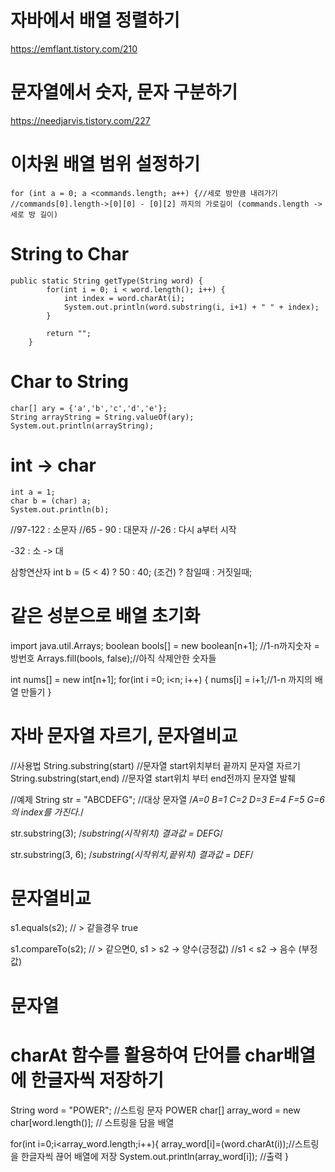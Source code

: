 # 자바에서 배열 정렬하기

https://emflant.tistory.com/210

# 문자열에서 숫자, 문자 구분하기

https://needjarvis.tistory.com/227

# 이차원 배열 범위 설정하기

```
for (int a = 0; a <commands.length; a++) {//세로 방만큼 내려가기
//commands[0].length->[0][0] - [0][2] 까지의 가로길이 (commands.length -> 세로 방 길이)

```

# String to Char

```
public static String getType(String word) {
        for(int i = 0; i < word.length(); i++) {
            int index = word.charAt(i);
            System.out.println(word.substring(i, i+1) + " " + index);
        }        
        
        return "";
    }
```

# Char to String
```
char[] ary = {'a','b','c','d','e'};
String arrayString = String.valueOf(ary);
System.out.println(arrayString);
```

# int -> char
```
int a = 1;
char b = (char) a;
System.out.println(b);
```


 //97-122 : 소문자
      //65 - 90 : 대문자
      //-26 : 다시 a부터 시작

-32 : 소 -> 대

삼항연산자
int b = (5 < 4) ? 50 : 40; 
(조건) ? 참일때 : 거짓일때;

# 같은 성분으로 배열 초기화

import java.util.Arrays;
boolean bools[] = new boolean[n+1]; //1-n까지숫자 = 방번호
Arrays.fill(bools, false);//아직 삭제안한 숫자들




int nums[] = new int[n+1];
      for(int i =0; i<n; i++) {
          nums[i] = i+1;//1-n 까지의 배열 만들기
      }


# 자바 문자열 자르기, 문자열비교

//사용법
String.substring(start) //문자열  start위치부터 끝까지 문자열 자르기
String.substring(start,end) //문자열  start위치 부터 end전까지 문자열 발췌
		

//예제
String str = "ABCDEFG"; //대상 문자열
/*A=0 B=1 C=2 D=3 E=4 F=5 G=6의 index를 가진다.*/
		
str.substring(3); 
/*substring(시작위치) 결과값 = DEFG*/

str.substring(3, 6); 
/*substring(시작위치,끝위치) 결과값 = DEF*/


# 문자열비교
s1.equals(s2); // > 같을경우 true

s1.compareTo(s2); // > 같으면0, s1 > s2 -> 양수(긍정값)
//s1 < s2 -> 음수 (부정값)


# 문자열 


# charAt 함수를 활용하여 단어를 char배열에 한글자씩 저장하기

String word = "POWER"; //스트링 문자 POWER
char[] array_word = new char[word.length()]; // 스트링을 담을 배열

for(int i=0;i<array_word.length;i++){ 
	array_word[i]=(word.charAt(i));//스트링을 한글자씩 끊어 배열에 저장
	System.out.println(array_word[i]); //출력
}
